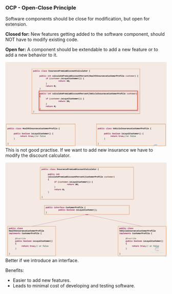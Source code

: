 ### OCP - Open-Close Principle

Software components should be close for modification, but open for extension.

**Closed for:**
New features getting added to the software component,
should NOT have to modify existing code.

**Open for:**
A component should be extendable to add a new feature or
to add a new behavior to it. 

![img.png](../../../../../resources/solid/o/img.png)
This is not good practise. If we want to add new insurance we have to modify the discount calculator.

![img.png](../../../../../resources/solid/o/img_1.png)
Better if we introduce an interface.

Benefits:
- Easier to add new features.
- Leads to minimal cost of developing and testing software.